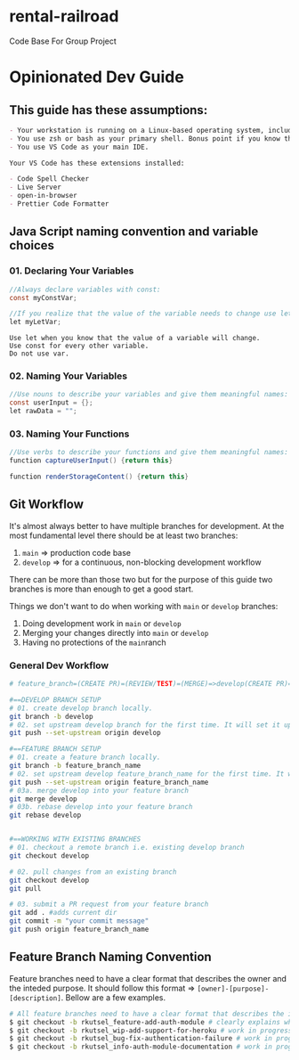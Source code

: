 # rental-railroad
Code Base For Group Project

# Opinionated Dev Guide

## This guide has these assumptions:

```markdown
- Your workstation is running on a Linux-based operating system, including Apple's Macbooks. 
- You use zsh or bash as your primary shell. Bonus point if you know their differences.
- You use VS Code as your main IDE.

Your VS Code has these extensions installed:

- Code Spell Checker
- Live Server
- open-in-browser
- Prettier Code Formatter
```

## Java Script naming convention and variable choices

### 01. Declaring Your Variables

```Java Script
//Always declare variables with const:
const myConstVar;
```

```Java Script
//If you realize that the value of the variable needs to change use let:
let myLetVar;
```

```
Use let when you know that the value of a variable will change.
Use const for every other variable.
Do not use var.
```

### 02. Naming Your Variables

```Java Script
//Use nouns to describe your variables and give them meaningful names:
const userInput = {};
let rawData = "";
```

### 03. Naming Your Functions

```Java Script
//Use verbs to describe your functions and give them meaningful names:
function captureUserInput() {return this}

function renderStorageContent() {return this}
```

## Git Workflow

It's almost always better to have multiple branches for development. At the most fundamental level there should be at least two branches:

1. `main` => production code base
2. `develop` => for a continuous, non-blocking development workflow

There can be more than those two but for the purpose of this guide two branches is more than enough to get a good start.

Things we don't want to do when working with `main` or `develop` branches:

1. Doing development work in `main` or `develop`
2. Merging your changes directly into `main` or `develop`
3. Having no protections of the `main`ranch

### General Dev Workflow

```bash
# feature_branch=(CREATE PR)=(REVIEW/TEST)=(MERGE)=>develop(CREATE PR)=(REVIEW/TEST)=(MERGE)=>main

#==DEVELOP BRANCH SETUP
# 01. create develop branch locally.
git branch -b develop
# 02. set upstream develop branch for the first time. It will set it up remotely.
git push --set-upstream origin develop

#==FEATURE BRANCH SETUP
# 01. create a feature branch locally.
git branch -b feature_branch_name
# 02. set upstream develop feature_branch_name for the first time. It will set it up remotely.
git push --set-upstream origin feature_branch_name
# 03a. merge develop into your feature branch
git merge develop
# 03b. rebase develop into your feature branch
git rebase develop


#==WORKING WITH EXISTING BRANCHES
# 01. checkout a remote branch i.e. existing develop branch
git checkout develop

# 02. pull changes from an existing branch
git checkout develop
git pull

# 03. submit a PR request from your feature branch
git add . #adds current dir
git commit -m "your commit message"
git push origin feature_branch_name
```

## Feature Branch Naming Convention

Feature branches need to have a clear format that describes the owner and the inteded purpose. 
It should follow this format => `[owner]-[purpose]-[description]`. Bellow are a few examples. 

```bash
# All feature branches need to have a clear format that describes the intent of it.  
$ git checkout -b rkutsel_feature-add-auth-module # clearly explains who owns it and what is the purpose of it. 
$ git checkout -b rkutsel_wip-add-support-for-heroku # work in progress that won't be done soon. 
$ git checkout -b rkutsel_bug-fix-authentication-failure # work in progress that won't be done soon. 
$ git checkout -b rkutsel_info-auth-module-documentation # work in progress that won't be done soon. 
```
